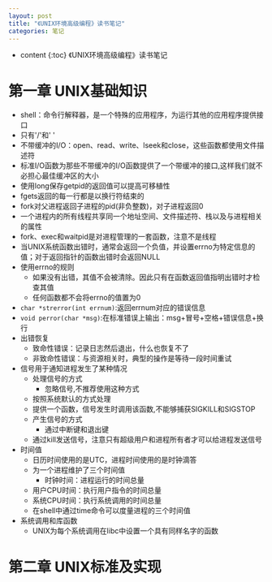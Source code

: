 ```yaml
---
layout: post
title: "《UNIX环境高级编程》读书笔记"
categories: 笔记
---
```

* content
{:toc}
《UNIX环境高级编程》读书笔记





# 第一章 UNIX基础知识
- shell：命令行解释器，是一个特殊的应用程序，为运行其他的应用程序提供接口
- 只有'/'和' '
- 不带缓冲的I/O：open、read、write、lseek和close，这些函数都使用文件描述符
- 标准I/O函数为那些不带缓冲的I/O函数提供了一个带缓冲的接口,这样我们就不必担心最佳缓冲区的大小
- 使用long保存getpid的返回值可以提高可移植性
- fgets返回的每一行都是以换行符结束的
- fork对父进程返回子进程的pid(非负整数)，对子进程返回0
- 一个进程内的所有线程共享同一个地址空间、文件描述符、栈以及与进程相关的属性
- fork、exec和waitpid是对进程管理的一套函数，注意不是线程
- 当UNIX系统函数出错时，通常会返回一个负值，并设置errno为特定信息的值；对于返回指针的函数出错时会返回NULL
- 使用errno的规则
    - 如果没有出错，其值不会被清除。因此只有在函数返回值指明出错时才检查其值
    - 任何函数都不会将errno的值置为0
- `char *strerror(int errnum)`:返回errnum对应的错误信息
- `void perror(char *msg)`:在标准错误上输出：msg+冒号+空格+错误信息+换行
- 出错恢复
    - 致命性错误：记录日志然后退出，什么也恢复不了
    - 非致命性错误：与资源相关时，典型的操作是等待一段时间重试
- 信号用于通知进程发生了某种情况
    - 处理信号的方式
        - 忽略信号,不推荐使用这种方式
	- 按照系统默认的方式处理
	- 提供一个函数，信号发生时调用该函数,不能够捕获SIGKILL和SIGSTOP
    - 产生信号的方式
        - 通过中断键和退出键
	- 通过kill发送信号，注意只有超级用户和进程所有者才可以给进程发送信号
- 时间值
    - 日历时间使用的是UTC，进程时间使用的是时钟滴答
    - 为一个进程维护了三个时间值
        - 时钟时间：进程运行的时间总量
	- 用户CPU时间：执行用户指令的时间总量
	- 系统CPU时间：执行系统调用的时间总量
    - 在shell中通过time命令可以度量进程的三个时间值
- 系统调用和库函数
    - UNIX为每个系统调用在libc中设置一个具有同样名字的函数

# 第二章 UNIX标准及实现

